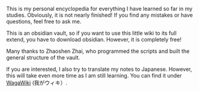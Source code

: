 This is my personal encyclopedia for everything I have learned so far in my studies. Obviously, it is not nearly finished! If you find any mistakes or have questions, feel free to ask me.

This is an obsidian vault, so if you want to use this little wiki to its full extend, you have to download obsidian. However, it is completely free!

Many thanks to Zhaoshen Zhai, who programmed the scripts and built the general structure of the vault.

If you are interested, I also try to translate my notes to Japanese. However, this will take even more time as I am still learning. You can find it under [WagaWiki](git@github.com:RasmusRaschke/WagaWiki.git) (我がウィキ）.
